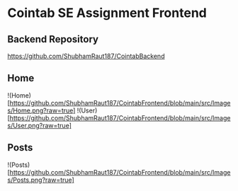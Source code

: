 # Cointab SE Assignment Frontend
## Backend Repository
https://github.com/ShubhamRaut187/CointabBackend

## Home
!(Home)[https://github.com/ShubhamRaut187/CointabFrontend/blob/main/src/Images/Home.png?raw=true]
!(User)[https://github.com/ShubhamRaut187/CointabFrontend/blob/main/src/Images/User.png?raw=true]

## Posts
!(Posts)[https://github.com/ShubhamRaut187/CointabFrontend/blob/main/src/Images/Posts.png?raw=true]
